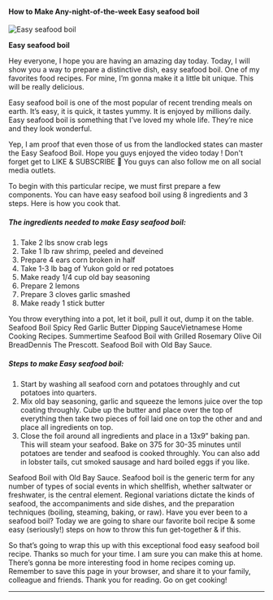             

#### How to Make Any-night-of-the-week Easy seafood boil

![Easy seafood boil](https://img-global.cpcdn.com/recipes/051b6251077d6c8d/751x532cq70/easy-seafood-boil-recipe-main-photo.jpg)

**Easy seafood boil**

Hey everyone, I hope you are having an amazing day today. Today, I will show you a way to prepare a distinctive dish, easy seafood boil. One of my favorites food recipes. For mine, I’m gonna make it a little bit unique. This will be really delicious.

Easy seafood boil is one of the most popular of recent trending meals on earth. It’s easy, it is quick, it tastes yummy. It is enjoyed by millions daily. Easy seafood boil is something that I’ve loved my whole life. They’re nice and they look wonderful.

Yep, I am proof that even those of us from the landlocked states can master the Easy Seafood Boil. Hope you guys enjoyed the video today ! Don't forget get to LIKE & SUBSCRIBE 🥰 You guys can also follow me on all social media outlets.

To begin with this particular recipe, we must first prepare a few components. You can have easy seafood boil using 8 ingredients and 3 steps. Here is how you cook that.

##### The ingredients needed to make Easy seafood boil:

1.  Take 2 lbs snow crab legs
2.  Take 1 lb raw shrimp, peeled and deveined
3.  Prepare 4 ears corn broken in half
4.  Take 1-3 lb bag of Yukon gold or red potatoes
5.  Make ready 1/4 cup old bay seasoning
6.  Prepare 2 lemons
7.  Prepare 3 cloves garlic smashed
8.  Make ready 1 stick butter

You throw everything into a pot, let it boil, pull it out, dump it on the table. Seafood Boil Spicy Red Garlic Butter Dipping SauceVietnamese Home Cooking Recipes. Summertime Seafood Boil with Grilled Rosemary Olive Oil BreadDennis The Prescott. Seafood Boil with Old Bay Sauce.

##### Steps to make Easy seafood boil:

1.  Start by washing all seafood corn and potatoes throughly and cut potatoes into quarters.
2.  Mix old bay seasoning, garlic and squeeze the lemons juice over the top coating throughly. Cube up the butter and place over the top of everything then take two pieces of foil laid one on top the other and and place all ingredients on top.
3.  Close the foil around all ingredients and place in a 13x9” baking pan. This will steam your seafood. Bake on 375 for 30-35 minutes until potatoes are tender and seafood is cooked throughly. You can also add in lobster tails, cut smoked sausage and hard boiled eggs if you like.

Seafood Boil with Old Bay Sauce. Seafood boil is the generic term for any number of types of social events in which shellfish, whether saltwater or freshwater, is the central element. Regional variations dictate the kinds of seafood, the accompaniments and side dishes, and the preparation techniques (boiling, steaming, baking, or raw). Have you ever been to a seafood boil? Today we are going to share our favorite boil recipe & some easy (seriously!) steps on how to throw this fun get-together & if this.

So that’s going to wrap this up with this exceptional food easy seafood boil recipe. Thanks so much for your time. I am sure you can make this at home. There’s gonna be more interesting food in home recipes coming up. Remember to save this page in your browser, and share it to your family, colleague and friends. Thank you for reading. Go on get cooking!

* * *